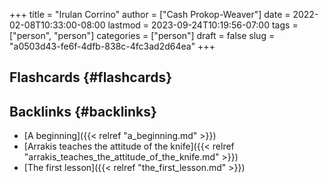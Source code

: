+++
title = "Irulan Corrino"
author = ["Cash Prokop-Weaver"]
date = 2022-02-08T10:33:00-08:00
lastmod = 2023-09-24T10:19:56-07:00
tags = ["person", "person"]
categories = ["person"]
draft = false
slug = "a0503d43-fe6f-4dfb-838c-4fc3ad2d64ea"
+++

## Flashcards {#flashcards}


## Backlinks {#backlinks}

-   [A beginning]({{< relref "a_beginning.md" >}})
-   [Arrakis teaches the attitude of the knife]({{< relref "arrakis_teaches_the_attitude_of_the_knife.md" >}})
-   [The first lesson]({{< relref "the_first_lesson.md" >}})
